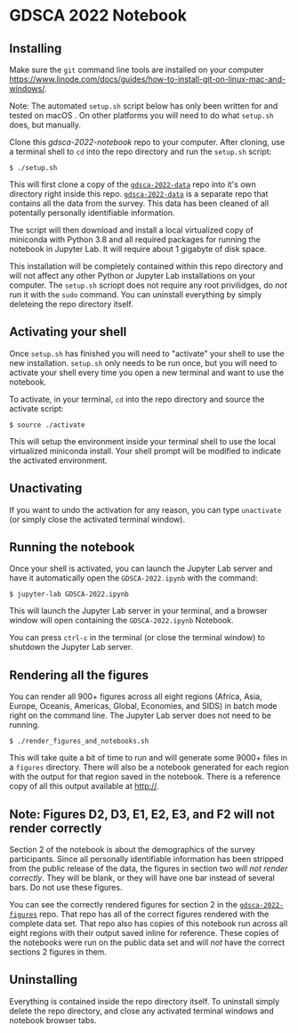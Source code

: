 # GDSCA 2022 Notebook

## Installing

Make sure the `git` command line tools are installed on your computer https://www.linode.com/docs/guides/how-to-install-git-on-linux-mac-and-windows/.

Note: The automated `setup.sh` script below has only been written for and tested on macOS . On other platforms you will need to do what `setup.sh` does, but manually.

Clone this *gdsca-2022-notebook* repo to your computer. After cloning, use a terminal shell to `cd` into the repo directory and run the `setup.sh` script:
```
$ ./setup.sh
```

This will first clone a copy of the [`gdsca-2022-data`](https://github.com/ocean-discovery-league/gdsca-2022-data) repo into it's own directory right inside this repo. [`gdsca-2022-data`](https://github.com/ocean-discovery-league/gdsca-2022-data) is a separate repo that contains all the data from the survey. This data has been cleaned of all potentally personally identifiable information.

The script will then download and install a local virtualized copy of miniconda with Python 3.8 and all required packages for running the notebook in Jupyter Lab. It will require about 1 gigabyte of disk space.

This installation will be completely contained within this repo directory and will not affect any other Python or Jupyter Lab installations on your computer. The `setup.sh` scriopt does not require any root privilidges, do *not* run it with the `sudo` command. You can uninstall everything by simply deleteing the repo directory itself.

## Activating your shell

Once `setup.sh` has finished you will need to "activate" your shell to use the new installation. `setup.sh` only needs to be run once, but you will need to activate your shell every time you open a new terminal and want to use the notebook.

To activate, in your terminal, `cd` into the repo directory and source the activate script:
```
$ source ./activate
```
This will setup the environment inside your terminal shell to use the local virtualized miniconda install. Your shell prompt will be modified to indicate the activated environment.

## Unactivating

If you want to undo the activation for any reason, you can type `unactivate` (or simply close the activated terminal window).

## Running the notebook

Once your shell is activated, you can launch the Jupyter Lab server and have it automatically open the `GDSCA-2022.ipynb` with the command:
```
$ jupyter-lab GDSCA-2022.ipynb
```

This will launch the Jupyter Lab server in your terminal, and a browser window will open containing the `GDSCA-2022.ipynb` Notebook.

You can press `ctrl-c` in the terminal (or close the terminal window) to shutdown the Jupyter Lab server.

## Rendering all the figures

You can render all 900+ figures across all eight regions (Africa, Asia, Europe, Oceanis, Americas, Global, Economies, and SIDS) in batch mode right on the command line. The Jupyter Lab server does not need to be running.
```
$ ./render_figures_and_notebooks.sh
```
This will take quite a bit of time to run and will generate some 9000+ files in a `figures` directory. There will also be a notebook generated for each region with the output for that region saved in the notebook. There is a reference copy of all this output available at [http://](https://github.com/ocean-discovery-league/gdsca-2022-figures).

## Note: Figures D2, D3, E1, E2, E3, and F2 will not render correctly

Section 2 of the notebook is about the demographics of the survey participants. Since all personally identifiable information has been stripped from the public release of the data, the figures in section two *will not render correctly*. They will be blank, or they will have one bar instead of several bars. Do not use these figures.

You can see the correctly rendered figures for section 2 in the [`gdsca-2022-figures`](https://github.com/ocean-discovery-league/gdsca-2022-figures) repo. That repo has all of the correct figures rendered with the complete data set. That repo also has copies of this notebook run across all eight regions with their output saved inline for reference. These copies of the notebooks were run on the public data set and will *not* have the correct sections 2 figures in them.

## Uninstalling

Everything is contained inside the repo directory itself. To uninstall simply delete the repo directory, and close any activated terminal windows and notebook browser tabs.
